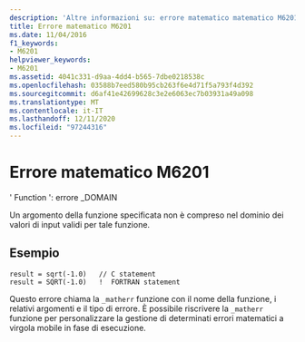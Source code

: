 ```yaml
---
description: 'Altre informazioni su: errore matematico matematico M6201'
title: Errore matematico M6201
ms.date: 11/04/2016
f1_keywords:
- M6201
helpviewer_keywords:
- M6201
ms.assetid: 4041c331-d9aa-4dd4-b565-7dbe0218538c
ms.openlocfilehash: 03588b7eed580b95cb263f6e4d71f5a793f4d392
ms.sourcegitcommit: d6af41e42699628c3e2e6063ec7b03931a49a098
ms.translationtype: MT
ms.contentlocale: it-IT
ms.lasthandoff: 12/11/2020
ms.locfileid: "97244316"
---
```

# <a name="math-error-m6201"></a>Errore matematico M6201

' Function ': errore _DOMAIN

Un argomento della funzione specificata non è compreso nel dominio dei valori di input validi per tale funzione.

## <a name="example"></a>Esempio

```
result = sqrt(-1.0)   // C statement
result = SQRT(-1.0)   !  FORTRAN statement
```

Questo errore chiama la `_matherr` funzione con il nome della funzione, i relativi argomenti e il tipo di errore. È possibile riscrivere la `_matherr` funzione per personalizzare la gestione di determinati errori matematici a virgola mobile in fase di esecuzione.

